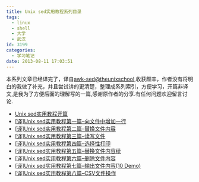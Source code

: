 ```yaml
---
title: Unix sed实用教程系列目录
tags:
  - linux
  - shell
  - 大学
  - 武汉
id: 3199
categories:
  - 学习笔记
date: 2013-08-11 17:03:51
---
```


本系列文章已经译完了，译自[awk-sed@theunixschool](http://www.theunixschool.com/p/awk-sed.html),收获颇丰，作者没有将明白的我做了补充，并且尝试讲的更清楚，整理成系列索引，方便学习，开篇非译文,是我为了方便后面的理解写的一篇,感谢原作者的分享.有任何问题欢迎留言讨论.

*   [Unix sed实用教程开篇](http://leaver.me/archives/3162.html)
*   [[译]Unix sed实用教程第一篇–向文件中增加一行](http://leaver.me/archives/3169.html)
*   [[译]Unix sed实用教程第二篇–替换文件内容](http://leaver.me/archives/3174.html)
*   [[译]Unix sed实用教程第三篇–读写文件](http://leaver.me/archives/3176.html)
*   [[译]Unix sed实用教程第四篇–选择性打印](http://leaver.me/archives/3179.html)
*   [[译]Unix sed实用教程第五篇–替换文件内容续](http://leaver.me/archives/3183.html)
*   [[译]Unix sed实用教程第六篇–删除文件内容](http://leaver.me/archives/3186.html)
*   [[译]Unix sed实用教程第七篇–输出文件内容(10 Demo)](http://leaver.me/archives/3191.html)
*   [[译]Unix sed实用教程第八篇–CSV文件操作](http://leaver.me/archives/3194.html)